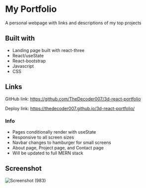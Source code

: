 # My Portfolio
A personal webpage with links and descriptions of my top projects

## Built with
* Landing page built with react-three
* React/useState
* React-bootstrap
* Javascript
* CSS


## Links
GitHub link: https://github.com/TheDecoder007/3d-react-portfolio

Deploy link: https://thedecoder007.github.io/3d-react-portfolio/

### Info
* Pages conditionally render with useState
* Responsive to all screen sizes
* Navbar changes to hamburger for small screens
* About page, Project page, and Contact page
* Will be updated to full MERN stack 

## Screenshot
![Screenshot (983)](https://user-images.githubusercontent.com/101135574/191278311-6435a8e6-b13c-4ece-9004-a3f1756784bc.png)
